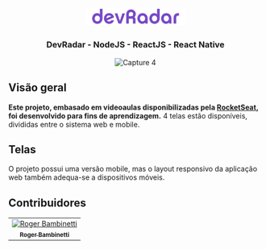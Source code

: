 
<h1 align="center">
<img
		width="200"
		alt="Logo"
		src="https://github.com/RogerBambinetti/devradar-nodejs-reactjs-react-native/blob/master/preview/logo.png">
</h1>
<h3 align="center">
	DevRadar - NodeJS - ReactJS - React Native
</h3>

<p align="center">
<img
		width="700"
		alt="Capture 4"
		src="https://github.com/RogerBambinetti/tindev-nodejs-reactjs-react-native/blob/master/preview/Screenshot0.png">
</p>

## Visão geral

**Este projeto, embasado em videoaulas disponibilizadas pela [RocketSeat](https://github.com/Rocketseat), foi desenvolvido para fins de aprendizagem.** 4 telas estão disponíveis, divididas entre o sistema web e mobile.


## Telas

O projeto possui uma versão mobile, mas o layout responsivo da aplicação web também adequa-se a dispositivos móveis.

<p align="center">




## Contribuidores

<table>
  <tr>
<td align="center"><a href=""><img src="https://avatars0.githubusercontent.com/u/50684839?s=460&v=4" width="100px;" alt="Roger Bambinetti"/><br /><sub><b>Roger Bambinetti</b></sub></a></td>
  </tr>
</table>
